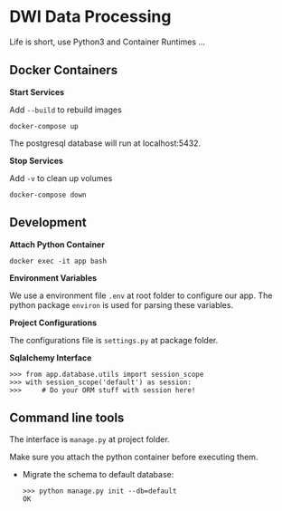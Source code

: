 # DWI Data Processing

Life is short, use Python3 and Container Runtimes ...

## Docker Containers

**Start Services**

Add `--build` to rebuild images

```
docker-compose up
```

The postgresql database will run at localhost:5432.

**Stop Services**

Add `-v` to clean up volumes

```
docker-compose down
```

## Development

**Attach Python Container**

```
docker exec -it app bash
```

**Environment Variables**

We use a environment file `.env` at root folder to configure our app. The python package `environ` is used for parsing these variables.

**Project Configurations**

The configurations file is `settings.py` at package folder.

**Sqlalchemy Interface**

```
>>> from app.database.utils import session_scope
>>> with session_scope('default') as session:
>>>     # Do your ORM stuff with session here!
```

## Command line tools

The interface is `manage.py` at project folder. 

Make sure you attach the python container before executing them.

* Migrate the schema to default database:

    ```
    >>> python manage.py init --db=default
    OK
    ```
